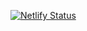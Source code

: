 [![Netlify Status](https://api.netlify.com/api/v1/badges/be24396c-57a4-42eb-8a3f-3309bfca645d/deploy-status)](https://app.netlify.com/sites/relaxed-pasteur-a54d92/deploys)